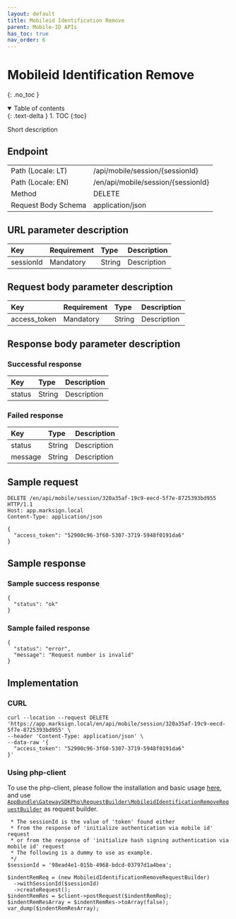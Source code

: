 ```yaml
---
layout: default
title: Mobileid Identification Remove
parent: Mobile-ID APIs
has_toc: true
nav_order: 6
---
```


# Mobileid Identification Remove
{: .no_toc }

<details open markdown="block">
  <summary>
    Table of contents
  </summary>
  {: .text-delta }
1. TOC
{:toc}
</details>

Short description

## Endpoint

<table>
  <tbody>
    <tr>
      <td>Path (Locale: LT)</td>
      <td>/api/mobile/session/{sessionId}</td>
    </tr>
    <tr>
      <td>Path (Locale: EN)</td>
      <td>/en/api/mobile/session/{sessionId}</td>
    </tr>
    <tr>
      <td>Method</td>
      <td>DELETE</td>
    </tr>
    <tr>
      <td>Request Body Schema</td>
      <td>application/json</td>
    </tr>
  </tbody>
</table>

## URL parameter description

| Key | Requirement | Type | Description |
| :--- | :--- | :--- | :--- |
| sessionId | Mandatory | String | Description |

## Request body parameter description

| Key | Requirement | Type | Description |
| :--- | :--- | :--- | :--- |
| access_token | Mandatory | String | Description |



## Response body parameter description

### Successful response

| Key | Type | Description |
| :--- | :--- | :--- |
| status | String | Description |



### Failed response

| Key | Type | Description |
| :--- | :--- | :--- |
| status | String | Description |
| message | String | Description |



## Sample request

```
DELETE /en/api/mobile/session/320a35af-19c9-eecd-5f7e-8725393bd955 HTTP/1.1
Host: app.marksign.local
Content-Type: application/json

{
  "access_token": "52900c96-3f60-5307-3719-5948f0191da6"
}
```

## Sample response

### Sample success response

```
{
  "status": "ok"
}
```

### Sample failed response

```
{
  "status": "error",
  "message": "Request number is invalid"
}
```

## Implementation

### CURL

```
curl --location --request DELETE 'https://app.marksign.local/en/api/mobile/session/320a35af-19c9-eecd-5f7e-8725393bd955' \
--header 'Content-Type: application/json' \
--data-raw '{
  "access_token": "52900c96-3f60-5307-3719-5948f0191da6"
}'
```

### Using php-client

To use the php-client, please follow the installation and basic usage [here](/documentation/sdk-php-client.html#usage), and use [`AppBundle\GatewaySDKPhp\RequestBuilder\MobileidIdentificationRemoveRequestBuilder`](/documentation/class-ref/GatewaySDKPhp/RequestBuilder/MobileidIdentificationRemoveRequestBuilder.html) as request builder.

```
 * The sessionId is the value of 'token' found either
 * from the response of 'initialize authentication via mobile id' request
 * or from the response of 'initialize hash signing authentication via mobile id' request
 * The following is a dummy to use as example.
 */
$sessionId = '98ead4e1-015b-4968-bdcd-03797d1a4bea';

$indentRemReq = (new MobileidIdentificationRemoveRequestBuilder)
  ->withSessionId($sessionId)
  ->createRequest();
$indentRemRes = $client->postRequest($indentRemReq);
$indentRemResArray = $indentRemRes->toArray(false);
var_dump($indentRemResArray);
```
